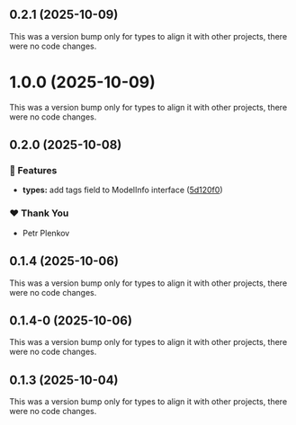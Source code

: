 ## 0.2.1 (2025-10-09)

This was a version bump only for types to align it with other projects, there were no code changes.

# 1.0.0 (2025-10-09)

This was a version bump only for types to align it with other projects, there were no code changes.

## 0.2.0 (2025-10-08)

### 🚀 Features

- **types:** add tags field to ModelInfo interface ([5d120f0](https://github.com/genai-tools/anygpt/commit/5d120f0))

### ❤️ Thank You

- Petr Plenkov

## 0.1.4 (2025-10-06)

This was a version bump only for types to align it with other projects, there were no code changes.

## 0.1.4-0 (2025-10-06)

This was a version bump only for types to align it with other projects, there were no code changes.

## 0.1.3 (2025-10-04)

This was a version bump only for types to align it with other projects, there were no code changes.
